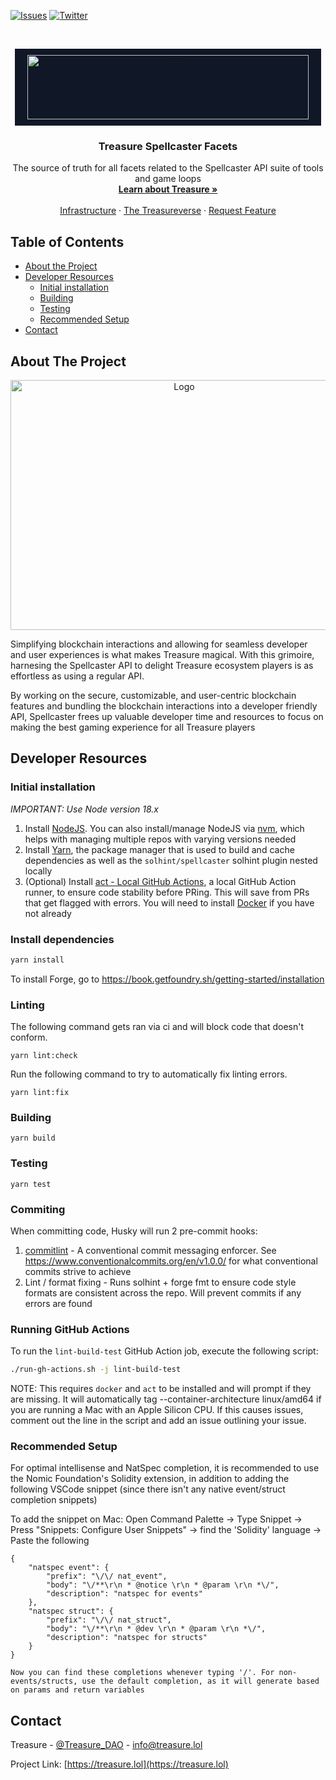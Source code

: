 <!--
*** I'm using markdown "reference style" links for readability.
*** Reference links are enclosed in brackets [ ] instead of parentheses ( ).
*** See the bottom of this document for the declaration of the reference variables
*** for contributors-url, forks-url, etc. This is an optional, concise syntax you may use.
*** https://www.markdownguide.org/basic-syntax/#reference-style-links
-->
[![Issues][issues-shield]][issues-url]
[![Twitter][twitter-shield]][twitter-url]



<!-- PROJECT LOGO -->
<br />
<p align="center">
  <a href="https://treasure.lol/">
    <img style="background-color: rgb(16 24 39); padding: 10px 20px" src="https://treasure.lol/build/_assets/logo-light-QKJXV52Z.png" alt="Logo" width="450" height="103">
  </a>

  <h3 align="center">Treasure Spellcaster Facets</h3>

  <p align="center">
    The source of truth for all facets related to the Spellcaster API suite of tools and game loops
    <br />
    <a href="https://treasure.lol/about"><strong>Learn about Treasure »</strong></a>
    <br />
    <br />
    <a href="https://treasure.lol/infrastructure">Infrastructure</a>
    ·
    <a href="https://treasure.lol/cartridges">The Treasureverse</a>
    ·
    <a href="https://github.com/othneildrew/Best-README-Template/issues">Request Feature</a>
  </p>
</p>



<!-- TABLE OF CONTENTS -->
## Table of Contents

* [About the Project](#about-the-project)
* [Developer Resources](#developer-resources)
  * [Initial installation](#initial-installation)
  * [Building](#building)
  * [Testing](#testing)
  * [Recommended Setup](#recommended-setup)
* [Contact](#contact)



<!-- ABOUT THE PROJECT -->
## About The Project

<p align="center">
    <a href="https://treasure.lol/">
        <img src="https://treasure.lol/build/_assets/hero-ZQWGLR62.png" alt="Logo" width="540" height="400">
    </a>
</p>

Simplifying blockchain interactions and allowing for seamless developer and user experiences is what makes Treasure magical. With this grimoire, harnesing the Spellcaster API to delight Treasure ecosystem players is as effortless as using a regular API.

By working on the secure, customizable, and user-centric blockchain features and bundling the blockchain interactions into a developer friendly API, Spellcaster frees up valuable developer time and resources to focus on making the best gaming experience for all Treasure players

<!-- DEVELOPER RESOURCES -->
## Developer Resources

### Initial installation
*IMPORTANT: Use Node version 18.x*
1. Install [NodeJS](https://nodejs.org/en/download/package-manager/). You can also install/manage NodeJS via [nvm](https://nodejs.org/en/download/package-manager/#nvm), which helps with managing multiple repos with varying versions needed
2. Install [Yarn](https://yarnpkg.com/getting-started/install), the package manager that is used to build and cache dependencies as well as the `solhint/spellcaster` solhint plugin nested locally
3. (Optional) Install [act - Local GitHub Actions](https://github.com/nektos/act#installation), a local GitHub Action runner, to ensure code stability before PRing. This will save from PRs that get flagged with errors. You will need to install [Docker](https://docs.docker.com/engine/install/) if you have not already

### Install dependencies
```sh
yarn install
```

To install Forge, go to https://book.getfoundry.sh/getting-started/installation

### Linting
The following command gets ran via ci and will block code that doesn't conform.
```
yarn lint:check
```
Run the following command to try to automatically fix linting errors.
```
yarn lint:fix
```

### Building
```
yarn build
```

### Testing
```
yarn test
```

### Commiting
When committing code, Husky will run 2 pre-commit hooks:
1. [commitlint](https://github.com/conventional-changelog/commitlint) - A conventional commit messaging enforcer. See https://www.conventionalcommits.org/en/v1.0.0/ for what conventional commits strive to achieve
2. Lint / format fixing - Runs solhint + forge fmt to ensure code style formats are consistent across the repo. Will prevent commits if any errors are found

### Running GitHub Actions
To run the `lint-build-test` GitHub Action job, execute the following script:
```sh
./run-gh-actions.sh -j lint-build-test 
```
NOTE: This requires `docker` and `act` to be installed and will prompt if they are missing. It will automatically tag --container-architecture linux/amd64 if you are running a Mac with an Apple Silicon CPU. If this causes issues, comment out the line in the script and add an issue outlining your issue.

### Recommended Setup
For optimal intellisense and NatSpec completion, it is recommended to use the Nomic Foundation's Solidity extension, in addition to adding the following VSCode snippet (since there isn't any native event/struct completion snippets)

To add the snippet on Mac: Open Command Palette -> Type Snippet -> Press "Snippets: Configure User Snippets" -> find the 'Solidity' language -> Paste the following
```
{
	"natspec event": {
		"prefix": "\/\/ nat_event",
		"body": "\/**\r\n * @notice \r\n * @param \r\n *\/",
		"description": "natspec for events"
	},
	"natspec struct": {
		"prefix": "\/\/ nat_struct",
		"body": "\/**\r\n * @dev \r\n * @param \r\n *\/",
		"description": "natspec for structs"
	}
}

Now you can find these completions whenever typing '/'. For non-events/structs, use the default completion, as it will generate based on params and return variables
```

<!-- CONTACT -->
## Contact

Treasure - [@Treasure_DAO](https://twitter.com/Treasure_DAO) - info@treasure.lol

Project Link: [https://treasure.lol](https://treasure.lol)

<!-- MARKDOWN LINKS & IMAGES -->
<!-- https://www.markdownguide.org/basic-syntax/#reference-style-links -->
[issues-shield]: https://img.shields.io/github/issues/TreasureProject/interoperability
[issues-url]: https://github.com/TreasureProject/interoperability/issues
[twitter-shield]: https://img.shields.io/twitter/follow/Treasure_DAO?style=social
[twitter-url]: https://twitter.com/intent/follow?screen_name=Treasure_DAO
[product-screenshot]: https://treasure.lol/build/_assets/hero-ZQWGLR62.png